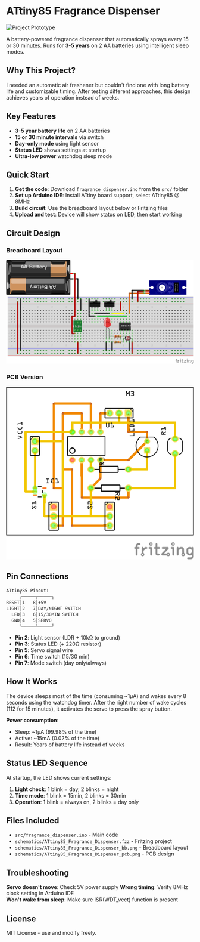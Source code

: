 # ATtiny85 Fragrance Dispenser

![Project Prototype](images/project_prototype.png)

A battery-powered fragrance dispenser that automatically sprays every 15 or 30 minutes. Runs for **3-5 years** on 2 AA batteries using intelligent sleep modes.

## Why This Project?

I needed an automatic air freshener but couldn't find one with long battery life and customizable timing. After testing different approaches, this design achieves years of operation instead of weeks.

## Key Features

- **3-5 year battery life** on 2 AA batteries
- **15 or 30 minute intervals** via switch
- **Day-only mode** using light sensor  
- **Status LED** shows settings at startup
- **Ultra-low power** watchdog sleep mode

## Quick Start

1. **Get the code**: Download `fragrance_dispenser.ino` from the `src/` folder
2. **Set up Arduino IDE**: Install ATtiny board support, select ATtiny85 @ 8MHz
3. **Build circuit**: Use the breadboard layout below or Fritzing files
4. **Upload and test**: Device will show status on LED, then start working

## Circuit Design

### Breadboard Layout
![Breadboard](schematics/ATtiny85%20Fragrance%20Dispenser_bb.png)

### PCB Version  
![PCB](schematics/ATtiny85%20Fragrance%20Dispenser_pcb.png)
## Pin Connections

```
ATtiny85 Pinout:
     ┌─────┬─────┐
RESET│1   8│+5V
LIGHT│2   7│DAY/NIGHT SWITCH
  LED│3   6│15/30MIN SWITCH  
  GND│4   5│SERVO
     └─────┴─────┘
```

- **Pin 2**: Light sensor (LDR + 10kΩ to ground)
- **Pin 3**: Status LED (+ 220Ω resistor)
- **Pin 5**: Servo signal wire
- **Pin 6**: Time switch (15/30 min)
- **Pin 7**: Mode switch (day only/always)

## How It Works

The device sleeps most of the time (consuming ~1μA) and wakes every 8 seconds using the watchdog timer. After the right number of wake cycles (112 for 15 minutes), it activates the servo to press the spray button.

**Power consumption**:
- Sleep: ~1μA (99.98% of the time)
- Active: ~15mA (0.02% of the time)
- Result: Years of battery life instead of weeks

## Status LED Sequence

At startup, the LED shows current settings:
1. **Light check**: 1 blink = day, 2 blinks = night
2. **Time mode**: 1 blink = 15min, 2 blinks = 30min  
3. **Operation**: 1 blink = always on, 2 blinks = day only

## Files Included

- `src/fragrance_dispenser.ino` - Main code
- `schematics/ATtiny85_Fragrance_Dispenser.fzz` - Fritzing project
- `schematics/ATtiny85_Fragrance_Dispenser_bb.png` - Breadboard layout
- `schematics/ATtiny85_Fragrance_Dispenser_pcb.png` - PCB design

## Troubleshooting

**Servo doesn't move**: Check 5V power supply
**Wrong timing**: Verify 8MHz clock setting in Arduino IDE  
**Won't wake from sleep**: Make sure ISR(WDT_vect) function is present

## License

MIT License - use and modify freely.
